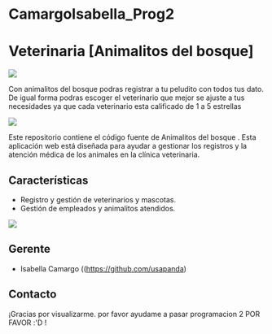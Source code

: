 # CamargoIsabella_Prog2
# Veterinaria [Animalitos del bosque]

<img src="https://img.freepik.com/vector-gratis/veterinario-muchos-tipos-animales_1308-65733.jpg?w=2000">

Con animalitos del bosque podras registrar a tu peludito con todos tus dato. De igual forma podras escoger el veterinario que mejor se ajuste a tus necesidades ya que cada veterinario esta calificado de 1 a 5 estrellas 

<img src="https://previews.123rf.com/images/thidaratsuteeratat/thidaratsuteeratat2301/thidaratsuteeratat230100072/197365803-concepto-de-retroalimentaci%C3%B3n-de-satisfacci%C3%B3n-del-cliente-personas-con-5-estrellas-sobre-la-cabeza.jpg">

Este repositorio contiene el código fuente de Animalitos del bosque . Esta aplicación web está diseñada para ayudar a gestionar los registros y la atención médica de los animales en la clínica veterinaria.

## Características

- Registro y gestión de veterinarios y mascotas.
- Gestión de empleados y animalitos atendidos.

<img src="https://blogger.googleusercontent.com/img/a/AVvXsEj3DZM1clEaPOIVzkf1gWEU-loduiuwd2KQxYNXH9IfvwYghPJu2hMYqbFTYAyXUjfrGkri4DxEe7mx4bxfL_n_o9fdre3fPvqyMaTvZraQNqfuxsSCoPR7PEHCareOFoP5uAri44flQPj3jagERnKSx7c0zq6kQJ3tb80N056xPxAQKtcFE3gOus9rSw">

## Gerente

- Isabella Camargo ((https://github.com/usapanda)


## Contacto


¡Gracias por visualizarme. por favor ayudame a pasar programacion 2 POR FAVOR :'D !
